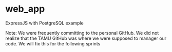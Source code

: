 # web_app
ExpressJS with PostgreSQL example

Note: We were frequently committing to the personal GitHub. We did not realize that the TAMU GitHub was where we were supposed to manager our code. We will fix this for the following sprints
